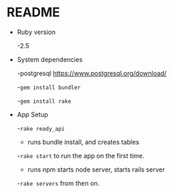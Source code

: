 # README

* Ruby version

    -2.5
* System dependencies

    -postgresql https://www.postgresql.org/download/

    -`gem install bundler`
   
    -`gem install rake`
* App Setup

   -`rake ready_api`
   
     * runs bundle install, and creates tables
     
   -`rake start` to run the app on the first time. 
   
     * runs npm starts node server, starts rails server
     
   -`rake servers` from then on.
